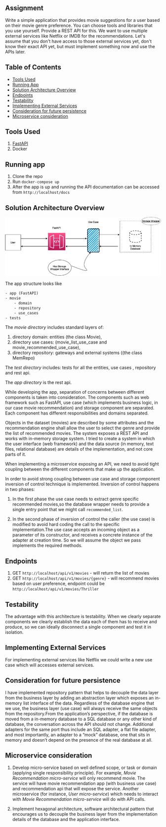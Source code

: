 ## Assignment

Write a simple application that provides movie suggestions for a user based on their movie genre preference. You can choose tools and libraries that you use yourself. Provide a REST API for this. We want to use multiple external services like Netflix or IMDB for the recommendations. Let's assume that you don't have access to those external services yet, don't know their exact API yet, but must implement something now and use the APIs later.  

## Table of Contents

*   [Tools Used](#tools-used)
*   [Running App](#running-app)
*   [Solution Architecture Overview](#solution-architecture-overview)
*   [Endpoints](#endpoints)
*   [Testability ](#testability)
*   [Implementing External Services](#implementing-external-services)
*   [Consideration for future persistence](#consideration-for-future-persistence)
*   [Microservice consideration](#microservice-consideration)

## Tools Used

1. [FastAPI](https://fastapi.tiangolo.com)
2. Docker

## Running app

1. Clone the repo
2. Run `docker-compose up` 
3. After the app is up and running the API documentation can be accessed from `http://localhost/docs`


## Solution Architecture Overview

![img](movie-recommendation-app.png)

The app structure looks like 

```
- app (FastAPI)
- movie 
    - domain 
    - repository
    - use_cases
- tests
```

The *movie directory* includes standard layers of:

1. directory domain: entities (the class Movie), 
2. directory use cases: (movie_list_use_case and movie_recommended_use_case),
3. directory repository: gateways and external systems ((the class MemRepo)

The *test directory* includes: tests for all the entities, use cases , repository and rest api.

The *app directory* is the rest api.

While developing the app, separation of concerns between different components is taken into consideration. The components such as web framework such as FastAPI, use case (which implements business logic, in our case movie recommendation) and storage component are separated. Each component has different responsibilities and domains separated.

Objects in the dataset (movies) are described by some attributes and the recommendation engine shall allow the user to select the genre and provide the list of recommended movies. The system exposes a REST API and works with in-memory storage system. I tried to create a system in which the user interface (web framework) and the data source (in memory, text files, relational database) are details of the implementation, and not core parts of it.


When implementing a microservice exposing an API, we need to avoid tight coupling between the different components that make up the application. 

In order to avoid strong coupling between use case and storage component inversion of control technique is implemented. Inversion of control happens in two phases: 

1. In the first phase the use case needs to extract genre specific recommended movies,so the database wrapper needs to provide a single entry point that we might call `recommended_list`.

2. In the second phase of inversion of control the caller (the use case) is modified to avoid hard coding the call to the specific implementation.The use case accepts an incoming object as a parameter of its constructor, and receives a concrete instance of the adapter at creation time. So we will assume the object we pass implements the required methods. 

## Endpoints

1. GET `http://localhost/api/v1/movies` - will return the list of movies
2. GET `http://localhost/api/v1/movies/{genre}` - will recommend movies based on user preference, endpoint could be `http://localhost/api/v1/movies/Thriller`

## Testability 

The advantage with this architecture is testability. When we clearly separate components we clearly establish the data each of them has to receive and produce, so we can ideally disconnect a single component and test it in isolation.


## Implementing External Services
For implementing external services like Netflix we could write a new use case which will accesses external services. 


## Consideration for future persistence

I have implemented repository pattern that helps to decouple the data layer from the business layer by adding an abstraction layer which exposes an in-memory list interface of the data. Regardless of the database engine that we use, the business layer (use case) will always receive the same objects from the repository.From the application’s perspective, if the database is moved from a in-memory database to a SQL database or any other kind of database, the conversation across the API should not change. Additional adapters for the same port thus include an SQL adapter, a flat file adapter, and most importantly, an adapter to a “mock” database, one that sits in memory and doesn’t depend on the presence of the real database at all.

## Microservice consideration

1. Develop micro-service based on well defined scope, or task or domain (applying single responsibility principle). For example, *Movie Recommendation micro-service* will only recommend movie. The service will have movie recommendation app (with business use case) and recommendation api that will expose the service. Another microservice (for instance, *User micro-service*) which needs to interact with *Movie Recommendation micro-service* will do with API calls.

2. Implement hexagonal architecture, software architectural pattern that encourages us to decouple the business layer from the implementation details of the database and the application interface.

 

